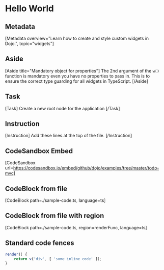 # Hello World

## Metadata
[Metadata overview="Learn how to create and style custom widgets in Dojo.", topic="widgets"]

## Aside
[Aside title="Mandatory object for properties"]
The 2nd argument of the `w()` function is mandatory even you have no properties to pass in. This is to ensure the correct type guarding for all widgets in TypeScript.
[/Aside]

## Task
[Task]
Create a new root node for the application
[/Task]

## Instruction
[Instruction]
Add these lines at the top of the file.
[/Instruction]

## CodeSandbox Embed
[CodeSandbox url=https://codesandbox.io/embed/github/dojo/examples/tree/master/todo-mvc]

## CodeBlock from file
[CodeBlock path=./sample-code.ts, language=ts]

## CodeBlock from file with region
[CodeBlock path=./sample-code.ts, region=renderFunc, language=ts]

## Standard code fences
```ts
render() {
	return v('div', [ 'some inline code' ]);
}
```
